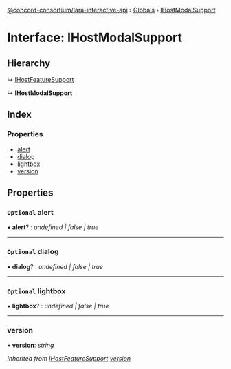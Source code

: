 [@concord-consortium/lara-interactive-api](../README.md) › [Globals](../globals.md) › [IHostModalSupport](ihostmodalsupport.md)

# Interface: IHostModalSupport

## Hierarchy

  ↳ [IHostFeatureSupport](ihostfeaturesupport.md)

  ↳ **IHostModalSupport**

## Index

### Properties

* [alert](ihostmodalsupport.md#optional-alert)
* [dialog](ihostmodalsupport.md#optional-dialog)
* [lightbox](ihostmodalsupport.md#optional-lightbox)
* [version](ihostmodalsupport.md#version)

## Properties

### `Optional` alert

• **alert**? : *undefined | false | true*

___

### `Optional` dialog

• **dialog**? : *undefined | false | true*

___

### `Optional` lightbox

• **lightbox**? : *undefined | false | true*

___

###  version

• **version**: *string*

*Inherited from [IHostFeatureSupport](ihostfeaturesupport.md).[version](ihostfeaturesupport.md#version)*
